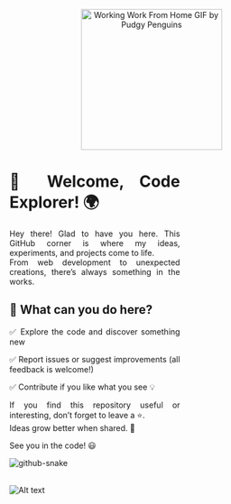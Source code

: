 
<p align="center">
  <img src="https://github.com/user-attachments/assets/a3a60c27-5209-47e4-bbdb-877d85eaad21" alt="Working Work From Home GIF by Pudgy Penguins" width="250">
</p>

  <div style="width: 60%; text-align: justify;">
    <h1>🚀 Welcome, Code Explorer! 🌍</h1>
    <p>
      Hey there! Glad to have you here. This GitHub corner is where my ideas, experiments, and projects come to life.<br>
      From web development to unexpected creations, there’s always something in the works.
    </p>
    <h2>🌟 What can you do here?</h2>
    <p>✅ Explore the code and discover something new</p>
    <p>✅ Report issues or suggest improvements (all feedback is welcome!)</p>
    <p>✅ Contribute if you like what you see 💡</p>
    <p>
      If you find this repository useful or interesting, don’t forget to leave a ⭐.<br>
      Ideas grow better when shared. 🚀
    </p>
    <p>See you in the code! 😃</p>
  </div>
</div>
<picture>
  <source media="(prefers-color-scheme: dark)" srcset="github-snake-dark.svg" />
  <img alt="github-snake" src="https://github.com/user-attachments/assets/b9dab1a1-ce1a-4e98-9d27-7d0b269f7d41" />
</picture>

<br>
<br>

  
![Alt text](https://spotify-recently-played-readme.vercel.app/api?user=11171387832)

